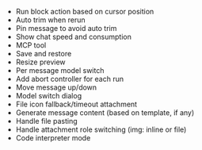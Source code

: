 - Run block action based on cursor position
- Auto trim when rerun
- Pin message to avoid auto trim
- Show chat speed and consumption
- MCP tool
- Save and restore
- Resize preview
- Per message model switch
- Add abort controller for each run
- Move message up/down
- Model switch dialog
- File icon fallback/timeout attachment
- Generate message content (based on template, if any)
- Handle file pasting
- Handle attachment role switching (img: inline or file)
- Code interpreter mode
